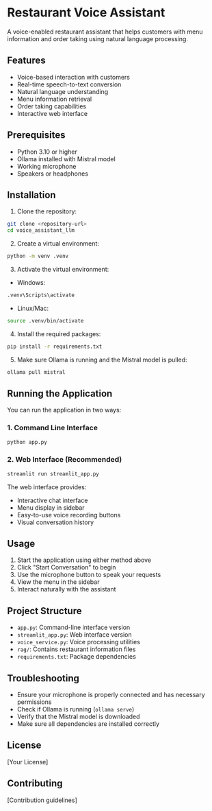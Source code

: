 # Restaurant Voice Assistant

A voice-enabled restaurant assistant that helps customers with menu information and order taking using natural language processing.

## Features

- Voice-based interaction with customers
- Real-time speech-to-text conversion
- Natural language understanding
- Menu information retrieval
- Order taking capabilities
- Interactive web interface

## Prerequisites

- Python 3.10 or higher
- Ollama installed with Mistral model
- Working microphone
- Speakers or headphones

## Installation

1. Clone the repository:
```bash
git clone <repository-url>
cd voice_assistant_llm
```

2. Create a virtual environment:
```bash
python -m venv .venv
```

3. Activate the virtual environment:
- Windows:
```bash
.venv\Scripts\activate
```
- Linux/Mac:
```bash
source .venv/bin/activate
```

4. Install the required packages:
```bash
pip install -r requirements.txt
```

5. Make sure Ollama is running and the Mistral model is pulled:
```bash
ollama pull mistral
```

## Running the Application

You can run the application in two ways:

### 1. Command Line Interface
```bash
python app.py
```

### 2. Web Interface (Recommended)
```bash
streamlit run streamlit_app.py
```

The web interface provides:
- Interactive chat interface
- Menu display in sidebar
- Easy-to-use voice recording buttons
- Visual conversation history

## Usage

1. Start the application using either method above
2. Click "Start Conversation" to begin
3. Use the microphone button to speak your requests
4. View the menu in the sidebar
5. Interact naturally with the assistant

## Project Structure

- `app.py`: Command-line interface version
- `streamlit_app.py`: Web interface version
- `voice_service.py`: Voice processing utilities
- `rag/`: Contains restaurant information files
- `requirements.txt`: Package dependencies

## Troubleshooting

- Ensure your microphone is properly connected and has necessary permissions
- Check if Ollama is running (`ollama serve`)
- Verify that the Mistral model is downloaded
- Make sure all dependencies are installed correctly

## License

[Your License]

## Contributing

[Contribution guidelines]